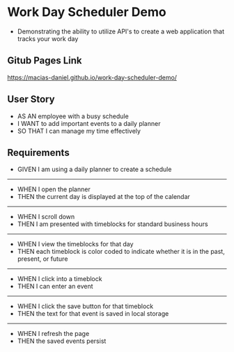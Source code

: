 # Work Day Scheduler Demo
* Demonstrating the ability to utilize API's to create a web application that tracks your work day

## Gitub Pages Link

https://macias-daniel.github.io/work-day-scheduler-demo/

## User Story

* AS AN employee with a busy schedule
* I WANT to add important events to a daily planner
* SO THAT I can manage my time effectively

## Requirements

* GIVEN I am using a daily planner to create a schedule
---
* WHEN I open the planner
* THEN the current day is displayed at the top of the calendar
---
* WHEN I scroll down
* THEN I am presented with timeblocks for standard business hours
---
* WHEN I view the timeblocks for that day
* THEN each timeblock is color coded to indicate whether it is in the past, present, or future
---
* WHEN I click into a timeblock
* THEN I can enter an event
---
* WHEN I click the save button for that timeblock
* THEN the text for that event is saved in local storage
---
* WHEN I refresh the page
* THEN the saved events persist